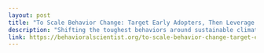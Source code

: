 ```yaml
---
layout: post
title: "To Scale Behavior Change: Target Early Adopters, Then Leverage Social Proof and Social Pressure"
description: "Shifting the toughest behaviors around sustainable climate-smart agriculture among smallholders in Colombia's Cauca Valley."
link: https://behavioralscientist.org/to-scale-behavior-change-target-early-adopters-then-leverage-social-proof-and-social-pressure/
---
```

